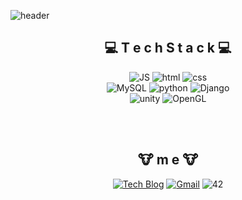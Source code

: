<!--
**Joowon0220/Joowon0220** is a ✨ _special_ ✨ repository because its `README.md` (this file) appears on your GitHub profile.

Here are some ideas to get you started:

- 🔭 I’m currently working on ...
- 🌱 I’m currently learning ...
- 👯 I’m looking to collaborate on ...
- 🤔 I’m looking for help with ...
- 💬 Ask me about ...
- 📫 How to reach me: ...
- 😄 Pronouns: ...
- ⚡ Fun fact: ...
-->

![header](https://capsule-render.vercel.app/api?type=waving&color=auto&height=300&section=header&text=SooMinPark%20&fontSize=70&)

<div align=center>

## 💻   T e c h S t a c k 💻


![JS](https://img.shields.io/badge/JavaScript-F7DF1E?style=flat-square&logo=JavaScript&logoColor=black) ![html](https://img.shields.io/badge/Html-E34F26?style=flat-square&logo=Html5&logoColor=white) ![css](https://img.shields.io/badge/CSS-1572B6?style=flat-square&logo=CSS3&logoColor=white)
<br>
![MySQL](https://img.shields.io/badge/MySQL-4479A1?style=flat-square&logo=MySQL&logoColor=white) ![python](https://img.shields.io/badge/Python-blue?style=flat-square&logo=python&logoColor=white) ![Django](https://img.shields.io/badge/Django-092E20?style=flat-square&logo=Django&logoColor=white)
<br>
![unity](https://img.shields.io/badge/Unity-black?style=flat-square&logo=unity&logoColor=white) ![OpenGL](https://img.shields.io/badge/OpenGL-5586A4?style=flat-square&logo=OpenGL&logoColor=white)

<br><br>

## 🐮  m e  🐮 
[![Tech Blog](https://img.shields.io/badge/Blog-FF5722?style=flat-square&logo=blogger&logoColor=white)](https://desinging-new.tistory.com/) [![Gmail](https://img.shields.io/badge/Gmail-EA4335?style=flat-square&logo=Gmail&logoColor=white)](mailto:one.qkrtnals970804@gmail.com) ![42](https://img.shields.io/badge/42SEOUL-black?style=flat-square&logo=42&logoColor=white)




</div>
